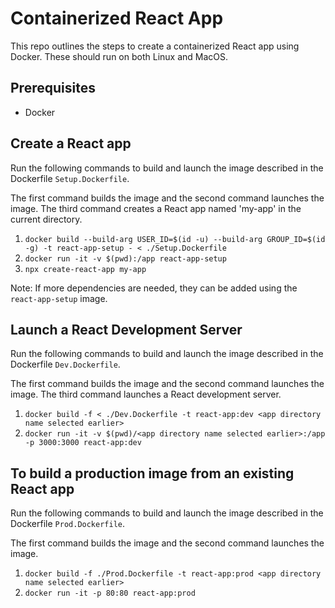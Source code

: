 # Containerized React App
This repo outlines the steps to create a containerized React app using Docker.
These should run on both Linux and MacOS.

## Prerequisites
- Docker

## Create a React app
Run the following commands to build and launch the image described in the Dockerfile `Setup.Dockerfile`.

The first command builds the image and the second command launches the image. The third command creates a React app named 'my-app' in the current directory.

1. `docker build --build-arg USER_ID=$(id -u) --build-arg GROUP_ID=$(id -g) -t react-app-setup - < ./Setup.Dockerfile`
2. `docker run -it -v $(pwd):/app react-app-setup`
3. `npx create-react-app my-app`

Note: If more dependencies are needed, they can be added using the `react-app-setup` image.

## Launch a React Development Server
Run the following commands to build and launch the image described in the Dockerfile `Dev.Dockerfile`.

The first command builds the image and the second command launches the image. The third command launches a React development server.

1. `docker build -f < ./Dev.Dockerfile -t react-app:dev <app directory name selected earlier>`
2. `docker run -it -v $(pwd)/<app directory name selected earlier>:/app -p 3000:3000 react-app:dev`

## To build a production image from an existing React app
Run the following commands to build and launch the image described in the Dockerfile `Prod.Dockerfile`.

The first command builds the image and the second command launches the image.

1. `docker build -f ./Prod.Dockerfile -t react-app:prod <app directory name selected earlier>`
2. `docker run -it -p 80:80 react-app:prod`
